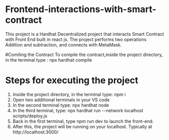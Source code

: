 # Frontend-interactions-with-smart-contract

This project is a Hardhat Decentralized project that interacts Smart Contract with Front End built in react js. The project performs two operations Addition and subtraction, and connects with MetaMask.

#Comiling the Contract
To compile the contract,inside the project directory, in the terminal type : npx hardhat compile

# Steps for executing the project
1. Inside the project directory, in the terminal type: npm i
2. Open two additional terminals in your VS code
3. In the second terminal type: npx hardhat node
4. In the third terminal, type: npx hardhat run --network localhost scripts/deploy.js
5. Back in the first terminal, type npm run dev to launch the front-end.
6. After this, the project will be running on your localhost. Typically at http://localhost:3000/
